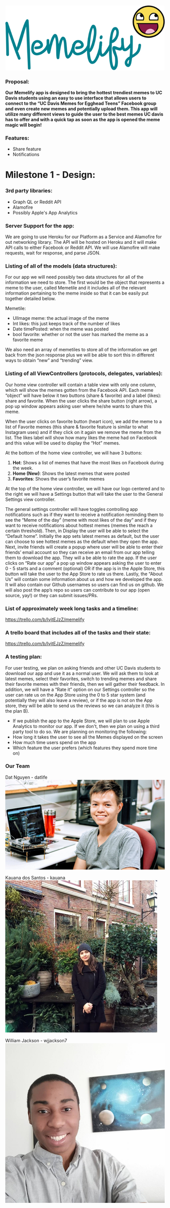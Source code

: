 ![pic](https://github.com/ECS189E/Memelify/blob/master/images/Memelify-transparent.png)

### Proposal:

**Our Memelify app is designed to bring the hottest trendiest memes to UC
Davis students using an easy to use interface that allows users to connect to
the “UC Davis Memes for Egghead Teens” Facebook group and even create new memes
and potentially upload them. This app will utilize many different views to guide
the user to the best memes UC davis has to offer and with a quick tap as soon as
the app is opened the meme magic will begin!**

### Features:
- Share feature
- Notifications

# Milestone 1 - Design:

### 3rd party libraries:
- Graph QL or Reddit API
- Alamofire
- Possibly Apple's App Analytics

### Server Support for the app: 
We are going to use Heroku for our Platform as a Service and Alamofire for out 
networking library. The API will be hosted on Heroku and it will make API 
calls to either Facebook or Reddit API. We will use Alamofire will make 
requests, wait for response, and parse JSON.

### Listing of all of the models (data structures): 
For our app we will need possibly two data structures for all of the information we need to store.
The first would be the object that represents a meme to the user, called
Memetile and it includes all of the relevant information pertaining to the meme
inside so that it can be easily put together detailed below.  

Memetile:
- UIImage meme: the actual image of the meme
- Int likes: this just keeps track of the number of likes
- Date timePosted: when the meme was posted
- bool favorite: whether or not the user has marked the meme as a favorite meme

We also need an array of memetiles to store all of the information we get
back from the json response plus we will be able to sort this in different ways
to obtain “new” and “trending” view.

### Listing of all ViewControllers (protocols, delegates, variables):
Our home view controller will contain a table view with only one column,
which will show the memes gotten from the Facebook API. Each meme “object” will
have below it two buttons (share & favorite) and a label (likes): share and
favorite. When the user clicks the share button (right arrow), a pop up window
appears asking user where he/she wants to share this meme.

When the user clicks
on favorite button (heart icon), we add the meme to a list of Favorite memes
(this share & favorite feature is similar to what Instagram uses) and if they
click on it again we remove the meme from the list. The likes label will show
how many likes the meme had on Facebook and this value will be used to display
the “Hot” memes.

At the bottom of the home view controller, we will have 3 buttons:
1. **Hot**: Shows a list of memes that have the most likes on Facebook during the
week.
2. **Home (New)**: Shows the latest memes that were posted
3. **Favorites**: Shows the user’s favorite memes

At the top of the home view controller, we will have our logo centered and
to the right we will have a Settings button that will take the user to the
General Settings view controller.

The general settings controller will have toggles controlling app
notifications such as if they want to receive a notification reminding them to
see the “Meme of the day” (meme with most likes of the day” and if they want to
receive notifications about hottest memes (memes the reach a certain threshold).
Then, in Display the user will be able to select the “Default home”.
Initially the app sets latest memes as default, but the user can choose to see
hottest memes as the default when they open the app. Next, invite friends
will create a popup where user will be able to enter their friends’ email
account so they can receive an email from our app telling them to download the
app.
They will a be able to rate the app. If the user clicks on “Rate our
app” a pop up window appears asking the user to enter 0 - 5 starts and a comment
(optional) OR if the app is in the Apple Store, this button will take the user to
the App Store to rate us there. 
Lastly, the “About Us” will contain some
information about us and how we developed the app. It will also contain our
Github usernames so users can find us on github. We will also post the app’s
repo so users can contribute to our app (open source, yay!) or they can submit
issues/PRs.

### List of approximately week long tasks and a timeline: 
https://trello.com/b/IvjtEJzZ/memelify

### A trello board that includes all of the tasks and their state:
https://trello.com/b/IvjtEJzZ/memelify


### A testing plan:

For user testing, we plan on asking friends and other
UC Davis students to download our app and use it as a normal user. We will ask
them to look at latest memes, select their favorites, switch to trending memes
and share their favorite memes with their friends, then we will gather their
feedback. In addition, we will have a “Rate it” option on our Settings
controller so the user can rate us on the App Store using the 0 to 5 star system
(and potentially they will also leave a review), or if the app is not on the App
store, they will be able to send us the reviews so we can analyze it (this is
the plan B).
- If we publish the app to the Apple Store, we will plan to use Apple Analytics
  to monitor our app. If we don't, then we plan on using a third party tool to
  do so. We are planning on monitoring the following:
- How long it takes the user to see all the Memes displayed on the screen
- How much time users spend on the app
- Which feature the user prefers (which features they spend more time on)

### Our Team 

Dat Nguyen - datlife
![pic](https://github.com/ECS189E/Memelify/blob/master/images/dat.jpg)

Kauana dos Santos - kauana
![pic](https://github.com/ECS189E/Memelify/blob/master/images/kau.jpg)

William Jackson - wjjackson7
![pic](https://github.com/ECS189E/Memelify/blob/master/images/will.jpg)
